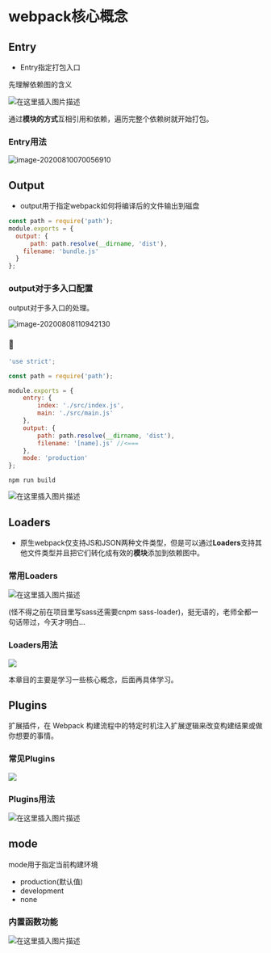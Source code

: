 # webpack核心概念



## Entry

- Entry指定打包入口



先理解依赖图的含义

![在这里插入图片描述](https://img-blog.csdnimg.cn/20200810070036660.png?x-oss-process=image/watermark,type_ZmFuZ3poZW5naGVpdGk,shadow_10,text_aHR0cHM6Ly9ibG9nLmNzZG4ubmV0L1pIZ29nb2dvaGE=,size_16,color_FFFFFF,t_70)

通过**模块的方式**互相引用和依赖，遍历完整个依赖树就开始打包。



### Entry用法

![image-20200810070056910](C:\Users\how浩\AppData\Roaming\Typora\typora-user-images\image-20200810070056910.png)





## Output

- output用于指定webpack如何将编译后的文件输出到磁盘

```javascript
const path = require('path');
module.exports = {
  output: {
      path: path.resolve(__dirname, 'dist'),
    filename: 'bundle.js'
  }
};
```



### output对于多入口配置

output对于多入口的处理。

![image-20200808110942130](C:\Users\how浩\AppData\Roaming\Typora\typora-user-images\image-20200808110942130.png)



### 🌰

```javascript
'use strict';

const path = require('path');

module.exports = {
    entry: {
        index: './src/index.js',
        main: './src/main.js'
    },
    output: {
        path: path.resolve(__dirname, 'dist'),
        filename: '[name].js' //<===
    },
    mode: 'production'
};
```

`npm run build`

![在这里插入图片描述](https://img-blog.csdnimg.cn/20200808111909263.png?x-oss-process=image/watermark,type_ZmFuZ3poZW5naGVpdGk,shadow_10,text_aHR0cHM6Ly9ibG9nLmNzZG4ubmV0L1pIZ29nb2dvaGE=,size_16,color_FFFFFF,t_70)





## Loaders

- 原生webpack仅支持JS和JSON两种文件类型，但是可以通过**Loaders**支持其他文件类型并且把它们转化成有效的**模块**添加到依赖图中。



### 常用Loaders

![在这里插入图片描述](https://img-blog.csdnimg.cn/20200808112223433.png?x-oss-process=image/watermark,type_ZmFuZ3poZW5naGVpdGk,shadow_10,text_aHR0cHM6Ly9ibG9nLmNzZG4ubmV0L1pIZ29nb2dvaGE=,size_16,color_FFFFFF,t_70)

(怪不得之前在项目里写sass还需要cnpm sass-loader)，挺无语的，老师全都一句话带过，今天才明白...



### Loaders用法

![](https://img-blog.csdnimg.cn/20200808112553442.png?x-oss-process=image/watermark,type_ZmFuZ3poZW5naGVpdGk,shadow_10,text_aHR0cHM6Ly9ibG9nLmNzZG4ubmV0L1pIZ29nb2dvaGE=,size_16,color_FFFFFF,t_70)

本章目的主要是学习一些核心概念，后面再具体学习。



## Plugins

扩展插件，在 Webpack 构建流程中的特定时机注入扩展逻辑来改变构建结果或做你想要的事情。



### 常见Plugins

![](https://img-blog.csdnimg.cn/20200808113453301.png?x-oss-process=image/watermark,type_ZmFuZ3poZW5naGVpdGk,shadow_10,text_aHR0cHM6Ly9ibG9nLmNzZG4ubmV0L1pIZ29nb2dvaGE=,size_16,color_FFFFFF,t_70)



### Plugins用法

![在这里插入图片描述](https://img-blog.csdnimg.cn/20200808113830976.png?x-oss-process=image/watermark,type_ZmFuZ3poZW5naGVpdGk,shadow_10,text_aHR0cHM6Ly9ibG9nLmNzZG4ubmV0L1pIZ29nb2dvaGE=,size_16,color_FFFFFF,t_70)





## mode

mode用于指定当前构建环境

- production(默认值)
- development
- none



### 内置函数功能

![在这里插入图片描述](https://img-blog.csdnimg.cn/20200808114200591.png?x-oss-process=image/watermark,type_ZmFuZ3poZW5naGVpdGk,shadow_10,text_aHR0cHM6Ly9ibG9nLmNzZG4ubmV0L1pIZ29nb2dvaGE=,size_16,color_FFFFFF,t_70)